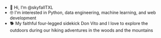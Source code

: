 - 👋 Hi, I’m @skyfallTXL
- 🤓 I'm interested in Python, data engineering, machine learning, and web development
- 🐕 My faithful four-legged sidekick Don Vito and I love to explore the outdoors during our hiking adventures in the woods and the mountains



<!---
skyfallTXL/skyfallTXL is a ✨ special ✨ repository because its `README.md` (this file) appears on your GitHub profile.
You can click the Preview link to take a look at your changes.
--->
